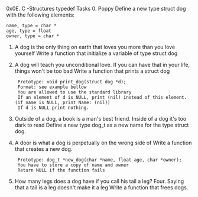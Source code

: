 0x0E. C -Structures typedef
Tasks
0. Poppy
	Define a new type struct dog with the following elements:

	name, type = char *
	age, type = float
	owner, type = char *
1. A dog is the only thing on earth that loves you more than you love yourself
	Write a function that initialize a variable of type struct dog
2. A dog will teach you unconditional love. If you can have that in your life, things won't be too bad
	Write a function that prints a struct dog

		Prototype: void print_dog(struct dog *d);
		Format: see example bellow
		You are allowed to use the standard library
		If an element of d is NULL, print (nil) instead of this element. (if name is NULL, print Name: (nil))
		If d is NULL print nothing.
3. Outside of a dog, a book is a man's best friend. Inside of a dog it's too dark to read
	Define a new type dog_t as a new name for the type struct dog.
4. A door is what a dog is perpetually on the wrong side of
	Write a function that creates a new dog.

		Prototype: dog_t *new_dog(char *name, float age, char *owner);
		You have to store a copy of name and owner
		Return NULL if the function fails
5. How many legs does a dog have if you call his tail a leg? Four. Saying that a tail is a leg doesn't make it a leg
	Write a function that frees dogs.
